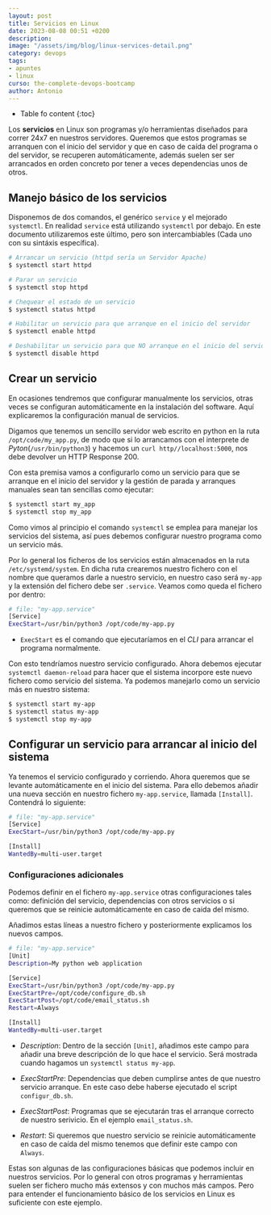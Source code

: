```yaml
---
layout: post
title: Servicios en Linux
date: 2023-08-08 00:51 +0200
description:
image: "/assets/img/blog/linux-services-detail.png"
category: devops
tags:
- apuntes
- linux
curso: the-complete-devops-bootcamp
author: Antonio
---
```

* Table fo content
{:toc}

Los **servicios** en Linux son programas y/o herramientas diseñados para correr
24x7 en nuestros servidores. Queremos que estos programas se arranquen con
el inicio del servidor y que en caso de caída del programa o del
servidor, se recuperen automáticamente, además suelen ser ser arrancados en orden concreto por tener
a veces dependencias unos de otros.

## Manejo básico de los servicios

Disponemos de dos comandos, el genérico `service` y el mejorado
`systemctl`. En realidad `service` está utilizando `systemctl` por
debajo. En este documento utilizaremos este último, pero son
intercambiables (Cada uno con su sintáxis específica).

```bash
# Arrancar un servicio (httpd sería un Servidor Apache)
$ systemctl start httpd 

# Parar un servicio
$ systemctl stop httpd 

# Chequear el estado de un servicio
$ systemctl status httpd 

# Habilitar un servicio para que arranque en el inicio del servidor
$ systemctl enable httpd 

# Deshabilitar un servicio para que NO arranque en el inicio del servidor
$ systemctl disable httpd 
```

## Crear un servicio

En ocasiones tendremos que configurar manualmente los servicios, otras
veces se configuran automáticamente en la instalación del software. Aquí
explicaremos la configuración manual de servicios.

Digamos que tenemos un sencillo servidor web escrito en python en la
ruta `/opt/code/my_app.py`, de modo que si lo arrancamos con el
interprete de *Pyton*(`/usr/bin/python3`) y hacemos un
`curl http//localhost:5000`, nos debe devolver un HTTP Response 200.

Con esta premisa vamos a configurarlo como un servicio para que se
arranque en el inicio del servidor y la gestión de parada y arranques
manuales sean tan sencillas como ejecutar:

```bash
$ systemctl start my_app
$ systemctl stop my_app
```

Como vimos al principio el comando `systemctl` se emplea para manejar
los servicios del sistema, así pues debemos configurar nuestro programa
como un servicio más.

Por lo general los ficheros de los servicios están almacenados en la
ruta `/etc/systemd/system`. En dicha ruta crearemos nuestro fichero con
el nombre que queramos darle a nuestro servicio, en nuestro caso será
`my-app` y la extensión del fichero debe ser `.service`. Veamos como
queda el fichero por dentro:

```bash
# file: "my-app.service"
[Service]
ExecStart=/usr/bin/python3 /opt/code/my-app.py
```

- `ExecStart` es el comando que ejecutaríamos en el *CLI* para
    arrancar el programa normalmente.

Con esto tendríamos nuestro servicio configurado. Ahora debemos ejecutar
`systemctl daemon-reload` para hacer que el sistema incorpore este nuevo
fichero como servicio del sistema. Ya podemos manejarlo como un servicio
más en nuestro sistema:

```bash
$ systemctl start my-app
$ systemctl status my-app
$ systemctl stop my-app
```

## Configurar un servicio para arrancar al inicio del sistema

Ya tenemos el servicio configurado y corriendo. Ahora queremos que se
levante automáticamente en el inicio del sistema. Para ello debemos
añadir una nueva sección en nuestro fichero `my-app.service`, llamada
`[Install]`. Contendrá lo siguiente:

```bash
# file: "my-app.service"
[Service]
ExecStart=/usr/bin/python3 /opt/code/my-app.py

[Install]
WantedBy=multi-user.target
```

### Configuraciones adicionales

Podemos definir en el fichero `my-app.service` otras configuraciones
tales como: definición del servicio, dependencias con otros servicios o
si queremos que se reinicie automáticamente en caso de caida del mismo.

Añadimos estas líneas a nuestro fichero y posteriormente explicamos los
nuevos campos.

```bash
# file: "my-app.service"
[Unit]
Description=My python web application

[Service]
ExecStart=/usr/bin/python3 /opt/code/my-app.py
ExecStartPre=/opt/code/configure_db.sh
ExecStartPost=/opt/code/email_status.sh
Restart=Always

[Install]
WantedBy=multi-user.target
```

- *Description*: Dentro de la sección `[Unit]`, añadimos este campo
    para añadir una breve descripción de lo que hace el servicio. Será
    mostrada cuando hagamos un `systemctl status my-app`.

- *ExecStartPre*: Dependencias que deben cumplirse antes de que
    nuestro servicio arranque. En este caso debe haberse ejecutado el
    script `configur_db.sh`.

- *ExecStartPost*: Programas que se ejecutarán tras el arranque
    correcto de nuestro serivicio. En el ejemplo `email_status.sh`.

- *Restart*: Si queremos que nuestro servicio se reinicie
    automáticamente en caso de caída del mismo tenemos que definir este
    campo con `Always`.

Estas son algunas de las configuraciones básicas que podemos incluir en
nuestros servicios. Por lo general con otros programas y herramientas
suelen ser fichero mucho más extensos y con muchos más campos. Pero para
entender el funcionamiento básico de los servicios en Linux es
suficiente con este ejemplo.

